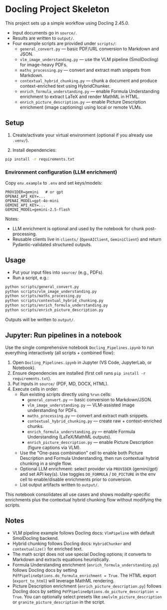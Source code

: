 # Docling Project Skeleton

This project sets up a simple workflow using Docling 2.45.0.

- Input documents go in `source/`.
- Results are written to `output/`.
- Four example scripts are provided under `scripts/`:
  - `general_convert.py` — basic PDF/URL conversion to Markdown and JSON.
  - `vlm_image_understanding.py` — use the VLM pipeline (SmolDocling) for image-heavy PDFs.
  - `maths_processing.py` — convert and extract math snippets from Markdown.
  - `contextual_hybrid_chunking.py` — chunk a document and produce context-enriched text using HybridChunker.
  - `enrich_formula_understanding.py` — enable Formula Understanding enrichment to extract LaTeX and render MathML in HTML.
  - `enrich_picture_description.py` — enable Picture Description enrichment (image captioning) using local or remote VLMs.

## Setup

1) Create/activate your virtual environment (optional if you already use `.venv/`).

2) Install dependencies:

```bash
pip install -r requirements.txt
```

### Environment configuration (LLM enrichment)

Copy `env.example` to `.env` and set keys/models:

```
PROVIDER=gemini   # or gpt
OPENAI_API_KEY=...
OPENAI_MODEL=gpt-4o-mini
GEMINI_API_KEY=...
GEMINI_MODEL=gemini-2.5-flash
```

Notes:
- LLM enrichment is optional and used by the notebook for chunk post-processing.
- Reusable clients live in `clients/` (`OpenAIClient`, `GeminiClient`) and return Pydantic-validated structured outputs.

## Usage

- Put your input files into `source/` (e.g., PDFs).
- Run a script, e.g.:

```bash
python scripts/general_convert.py
python scripts/vlm_image_understanding.py
python scripts/maths_processing.py
python scripts/contextual_hybrid_chunking.py
python scripts/enrich_formula_understanding.py
python scripts/enrich_picture_description.py
```

Outputs will be written to `output/`.

## Jupyter: Run pipelines in a notebook

Use the single comprehensive notebook `Docling_Pipelines.ipynb` to run everything interactively (all scripts + combined flow):

1) Open `Docling_Pipelines.ipynb` in Jupyter (VS Code, JupyterLab, or Notebook).
2) Ensure dependencies are installed (first cell runs `pip install -r requirements.txt`).
3) Put inputs in `source/` (PDF, MD, DOCX, HTML).
4) Execute cells in order:
   - Run existing scripts directly using `%run` cells:
     - `general_convert.py` — basic conversion to Markdown/JSON.
     - `vlm_image_understanding.py` — VLM-assisted image understanding for PDFs.
     - `maths_processing.py` — convert and extract math snippets.
     - `contextual_hybrid_chunking.py` — create raw + context-enriched chunks.
     - `enrich_formula_understanding.py` — enable Formula Understanding (LaTeX/MathML outputs).
     - `enrich_picture_description.py` — enable Picture Description (figure captions via VLM).
   - Use the "One-pass combination" cell to enable both Picture Description and Formula Understanding, then run contextual hybrid chunking in a single flow.
   - Optional LLM enrichment: select provider via `PROVIDER` (gemini/gpt) and set API key(s). Use toggles `DO_FORMULA` / `DO_PICTURE` in the env cell to enable/disable enrichments prior to conversion.
   - List output artifacts written to `output/`.

This notebook consolidates all use cases and shows modality-specific enrichments plus the contextual hybrid chunking flow without modifying the scripts.

## Notes

- VLM pipeline example follows Docling docs: `VlmPipeline` with default SmolDocling backend.
- Hybrid chunking follows Docling docs: `HybridChunker` and `contextualize()` for enriched text.
- The math script does not use special Docling options; it converts to Markdown and extracts equations heuristically.
 - Formula Understanding enrichment (`enrich_formula_understanding.py`) follows Docling docs by setting `PdfPipelineOptions.do_formula_enrichment = True`. The HTML export (`export_to_html`) will leverage MathML rendering.
 - Picture Description enrichment (`enrich_picture_description.py`) follows Docling docs by setting `PdfPipelineOptions.do_picture_description = True`. You can optionally select presets like `smolvlm_picture_description` or `granite_picture_description` in the script.
